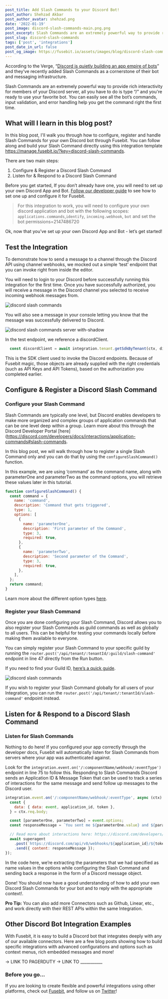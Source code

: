 ```yaml
---
post_title: Add Slash Commands to your Discord Bot!
post_author: Shehzad Akbar
post_author_avatar: shehzad.png
date: '2022-01-19'
post_image: discord-slash-commands-main.png.png
post_excerpt: Slash Commands are an extremely powerful way to provide rich interactivity for members of your Discord server, all you have to do is type “/” and you're ready to use your favorite bot.
post_slug: discord-slash-commands
tags: ['post', 'integrations']
post_date_in_url: false
post_og_image: https://fusebit.io/assets/images/blog/discord-slash-commands-main.png
---
```


According to the Verge, “[Discord is quietly building an app empire of bots](https://www.theverge.com/2021/11/17/22787018/discord-bots-app-discovery-platform)” and they’ve recently added Slash Commands as a cornerstone of their bot and messaging infrastructure.

Slash Commands are an extremely powerful way to provide rich interactivity for members of your Discord server, all you have to do is type “/” and you're ready to use your favorite bot. You can easily see all the bot’s commands, input validation, and error handling help you get the command right the first time.

## What will I learn in this blog post?

In this blog post, I'll walk you through how to configure, register and handle Slash Commands for your own Discord bot through Fusebit.  You can follow along and build your Slash Command directly using this integration template <https://manage.fusebit.io/?key=discord-slash-commands>. 

There are two main steps:

1. Configure & Register a Discord Slash Command
2. Listen for & Respond to a Discord Slash Command 

Before you get started, If you don’t already have one, you will need to set up your own Discord App and Bot. [Follow our developer guide](https://developer.fusebit.io/docs/discord#creating-your-own-discord-app) to see how to set one up and configure it for Fusebit.

> For this integration to work, you will need to configure your own discord application and bot 
> with the following scopes: `applications.commands`,`identify`, `incoming.webhook`, `bot` and 
> set the bot permissions=2147486720

Ok, now that you’ve set up your own Discord App and Bot  - let’s get started! 

## Test the Integration

To demonstrate how to send a message to a channel through the Discord API using channel webhooks, we mocked out a simple ‘test’ endpoint that you can invoke right from inside the editor.

You will need to login to your Discord before successfully running this integration for the first time. Once you have successfully authorized, you will receive a message in the Discord channel you selected to receive incoming webhook messages from.

![discord slash commands](discord-slash-result.png 'discord slash commands')

You will also see a message in your console letting you know that the message was successfully delivered to Discord.

![discord slash commands server with-shadow](discord-slash-server.png 'discord slash commands server')

In the test endpoint, we reference a discordClient. 

```javascript
  const discordClient = await integration.tenant.getSdkByTenant(ctx, discordConnector, ctx.params.tenantId);
```

This is the SDK client used to invoke the Discord endpoints. Because of Fusebit magic, those objects are already supplied with the right credentials (such as API Keys and API Tokens), based on the authorization you completed earlier.


## Configure & Register a Discord Slash Command

### Configure your Slash Command 

Slash Commands are typically one level, but Discord enables developers to make more organized and complex groups of application commands that can be one level deep within a group. Learn more about this through the Discord Developer Portal [here](https://discord.com/developers/docs/interactions/application-commands#slash-commands.

In this blog post, we will walk through how to register a single Slash Command only and you can do that by using the `configureSlashCommand()` function. 

In this example, we are using ‘command’ as the command name, along with parameterOne and parameterTwo as the command options, you will retrieve these values later in this tutorial. 

```javascript
function configureSlashCommand() {
  const command = {
    name: 'command',
    description: 'Command that gets triggered',
    type: 1,
    options: [
      {
        name: 'parameterOne',
        description: 'First parameter of the Command',
        type: 3,
        required: true,
      },
      {
        name: 'parameterTwo',
        description: 'Second parameter of the Command',
        type: 3,
        required: true,
      },
    ],
  };
  return command;
}
```

Learn more about the different option types [here](https://discord.com/developers/docs/interactions/application-commands#application-command-object-application-command-option-type). 

### Register your Slash Command

Once you are done configuring your Slash Command, Discord allows you to also register your Slash Commands as guild commands as well as globally to all users. This can be helpful for testing your commands locally before making them available to everyone. 

You can simply register your Slash Command to your specific guild by running the <code>router.post('/api/tenant/:tenantId/:guild/slash-command'</code> endpoint in line 47 directly from the Run button.  

If you need to find your Guild ID, [here’s a quick guide](https://support.discord.com/hc/en-us/articles/206346498-Where-can-I-find-my-User-Server-Message-ID-).

![discord slash commands](discord-slash-gif.gif 'discord slash commands')

If you wish to register your Slash Command globally for all users of your Integration, you can run the <code>router.post('/api/tenant/:tenantId/slash-command'</code> endpoint instead. 


## Listen for & Respond to a Discord Slash Command 
### Listen for Slash Commands

Nothing to do here! If you configured your app correctly through the developer docs, Fusebit will automatically listen for Slash Commands from servers where your app was authenticated against.

Look for the <code>integration.event.on('/:componentName/webhook/:eventType')</code> endpoint in line 75 to follow this.
Responding to Slash Commands
Discord sends an Application ID & Message Token that can be used to track a series of interactions for the same message and send follow up messages to the Discord user.  

```javascript
integration.event.on('/:componentName/webhook/:eventType', async (ctx) => {
  const {
    data: { data: event, application_id, token },
  } = ctx.req.body;

  const [parameterOne, parameterTwo] = event.options;
  const responseMessage = `You sent me ${parameterOne.value} and ${parameterTwo.value} as your parameters!`;

  // Read more about interactions here: https://discord.com/developers/docs/interactions/receiving-and-responding
  await superagent
    .post(`https://discord.com/api/v8/webhooks/${application_id}/${token}`)
    .send({ content: responseMessage });
});
```

In the code here, we’re extracting the parameters that we had specified as name values in the options while configuring the Slash Command and sending back a response in the form of a Discord message object.

Done! You should now have a good understanding of how to add your own Discord Slash Commands for your bot and to reply with the appropriate context!. 

**Pro Tip:** You can also add more Connectors such as Github, Linear, etc., and work directly with their REST APIs within the same Integration.

## Other Discord Bot Integration Examples

With Fusebit, it is easy to build a Discord bot that integrates deeply with any of our available connectors. Here are a few blog posts showing how to build specific integrations with advanced configurations and options such as context menus, rich embedded messages and more!

→ LINK TO PAGERDUTY
→ LINK TO ___________

### Before you go…
If you are looking to create flexible and powerful integrations using other platforms, check out [Fusebit](https://fusebit.io/), and follow us on [Twitter](https://twitter.com/fusebitio)!

